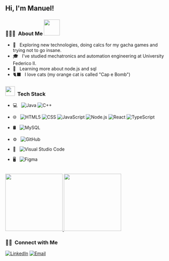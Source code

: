 






<h2> Hi, I'm Manuel!</h2>

<h3> 👨🏻‍💻 &nbsp;About Me <img src="https://media.giphy.com/media/VgCDAzcKvsR6OM0uWg/giphy.gif" width="50"> </h3>

- 🤔 &nbsp; Exploring new technologies, doing calcs for my gacha games and trying not to go insane. 
- 🎓 &nbsp; I've studied mechatronics and automation engineering at University Federico II.
- 🌱 &nbsp; Learning more about node.js and sql
- 🐈‍⬛ &nbsp; I love cats (my orange cat is called "Cap e Bomb")

<h3> <img src="https://media.giphy.com/media/WUlplcMpOCEmTGBtBW/giphy.gif" width="30"> &nbsp;Tech Stack</h3> 

- 💻 &nbsp;
  ![Java](https://img.shields.io/badge/-Java-333333?style=flat&logo=Java&logoColor=007396)
  ![C++](https://img.shields.io/badge/-C++-333333?style=flat&logo=C%2B%2B&logoColor=00599C)  
- 🌐 &nbsp;
  ![HTML5](https://img.shields.io/badge/-HTML5-333333?style=flat&logo=HTML5)
  ![CSS](https://img.shields.io/badge/-CSS-333333?style=flat&logo=CSS3&logoColor=1572B6)
  ![JavaScript](https://img.shields.io/badge/-JavaScript-333333?style=flat&logo=javascript)
  ![Node.js](https://img.shields.io/badge/-Node.js-333333?style=flat&logo=node.js)
  ![React](https://img.shields.io/badge/-React-333333?style=flat&logo=react)
  ![TypeScript](https://img.shields.io/badge/-TypeScript-333333?style=flat&logo=typescript)
- 🛢 &nbsp;
  ![MySQL](https://img.shields.io/badge/-MySQL-333333?style=flat&logo=mysql)
  
- ⚙️ &nbsp;
  ![GitHub](https://img.shields.io/badge/-GitHub-333333?style=flat&logo=github)
- 🔧 &nbsp;
  ![Visual Studio Code](https://img.shields.io/badge/-Visual%20Studio%20Code-333333?style=flat&logo=visual-studio-code&logoColor=007ACC)
- 🖥 &nbsp;
  ![Figma](https://img.shields.io/badge/-Figma-333333?style=flat&logo=figma)

<br/>

<a href="https://github.com/AVS1508">
  <img height="180em" src="https://github-readme-stats.vercel.app/api?username=ManueLomaglio&theme=buefy&show_icons=true" />
  <img height="180em" src="https://github-readme-stats.vercel.app/api/top-langs/?username=ManueLomaglio&theme=buefy&layout=compact" />
</a>

<br/>

<h3> 🤝🏻 &nbsp;Connect with Me </h3>

<p align="center">

<a href="https://www.linkedin.com/in/manuel-lomaglio-3b68b5348/"><img alt="LinkedIn" src="https://img.shields.io/badge/LinkedIn-Manuel%20Lomaglio%20-blue?style=flat-square&logo=linkedin"></a>
<a href="manuelomaglio@gmail.com"><img alt="Email" src="https://img.shields.io/badge/Email-manuelomaglio@gmail.com-blue?style=flat-square&logo=gmail"></a>
</p>


